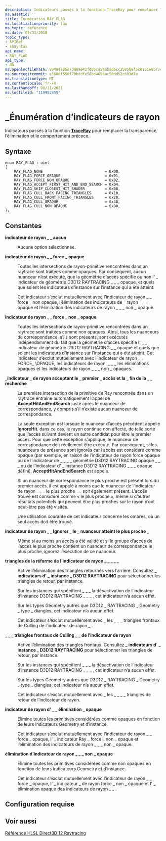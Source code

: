 ```yaml
---
description: Indicateurs passés à la fonction TraceRay pour remplacer la transparence, l’élimination et le comportement précoce.
ms.assetid: ''
title: Énumération RAY_FLAG
ms.localizationpriority: low
ms.topic: reference
ms.date: 05/31/2018
topic_type:
- APIRef
- kbSyntax
api_name:
- RAY_FLAG
api_type:
- NA
ms.openlocfilehash: 894847b5d7dd89e42fd06ca58abad6cc3b85b9f5c6131e8b77ca3837c17d86d4
ms.sourcegitcommit: e6600f550f79bddfe58bd4696ac50dd52cb03d7e
ms.translationtype: MT
ms.contentlocale: fr-FR
ms.lasthandoff: 08/11/2021
ms.locfileid: "119952859"
---
```

# <a name="ray_flag-enumeration"></a>\_Énumération d’indicateurs de rayon

Indicateurs passés à la fonction [**TraceRay**](traceray-function.md) pour remplacer la transparence, l’élimination et le comportement précoce.

## <a name="syntax"></a>Syntaxe


```
enum RAY_FLAG : uint
{
    RAY_FLAG_NONE                            = 0x00,
    RAY_FLAG_FORCE_OPAQUE                    = 0x01,
    RAY_FLAG_FORCE_NON_OPAQUE                = 0x02,
    RAY_FLAG_ACCEPT_FIRST_HIT_AND_END_SEARCH = 0x04,
    RAY_FLAG_SKIP_CLOSEST_HIT_SHADER         = 0x08,
    RAY_FLAG_CULL_BACK_FACING_TRIANGLES      = 0x10,
    RAY_FLAG_CULL_FRONT_FACING_TRIANGLES     = 0x20,
    RAY_FLAG_CULL_OPAQUE                     = 0x40,
    RAY_FLAG_CULL_NON_OPAQUE                 = 0x80,
}; 
```



## <a name="constants"></a>Constantes

<dl> <dt>

<span id="RAY_FLAG_NONE"></span><span id="ray_flag_none"></span>**indicateur de rayon \_ \_ aucun**
</dt> <dd>

Aucune option sélectionnée.

</dd> <dt>

<span id="RAY_FLAG_FORCE_OPAQUE"></span><span id="ray_flag_force_opaque"></span>**indicateur de rayon \_ \_ force \_ opaque**
</dt> <dd>

Toutes les intersections de rayon-primitive rencontrées dans un raytrace sont traitées comme opaques.  Par conséquent, aucun nuanceur n’est exécuté, que la géométrie d’accès spécifie ou non l' \_ indicateur de géométrie D3D12 RAYTRACING \_ \_ \_ opaque, et quels que soient les indicateurs d’instance sur l’instance qui a été atteint.

Cet indicateur s’exclut mutuellement avec l’indicateur de rayon \_ \_ force \_ non opaque, l’élimination des indicateurs de \_ rayon \_ \_ \_ opaque et l’élimination des indicateurs de rayon \_ \_ \_ non \_ opaque.


</dd> <dt>

<span id="RAY_FLAG_FORCE_NON_OPAQUE"></span><span id="ray_flag_force_non_opaque"></span>**indicateur de rayon \_ \_ force \_ non \_ opaque**
</dt> <dd>

Toutes les intersections de rayon-primitive rencontrées dans un raytrace sont traitées comme non opaques.  Ainsi, tous les nuanceurs de correspondance, s’ils sont présents, sont exécutés indépendamment du fait que la géométrie d’accès spécifie l' \_ \_ indicateur de géométrie D3D12 RAYTRACING \_ \_ opaque et quels que soient les indicateurs d’instance sur l’instance qui a été atteint.
Cet indicateur s’exclut mutuellement avec l’indicateur de rayon \_ \_ FORCE_ \OPAQUE, les indicateurs de rayon, \_ \_ \_ les éliminations opaques et les indicateurs de rayon \_ \_ \_ non \_ opaques.


</dd> <dt>

<span id="RAY_FLAG_ACCEPT_FIRST_HIT_AND_END_SEARCH"></span><span id="ray_flag_accept_first_hit_and_end_search"></span>**\_indicateur \_ de rayon acceptant le \_ premier \_ accès et la \_ fin de la \_ \_ recherche**
</dt> <dd>

La première intersection de la primitive de Ray rencontrée dans un raytrace entraîne automatiquement l’appel de **AcceptHitAndEndSearch** juste après le nuanceur de correspondance, y compris s’il n’existe aucun nuanceur de correspondance. 
 
La seule exception est lorsque le nuanceur d’accès précédent appelle **IgnoreHit**. dans ce cas, le rayon continue non affecté, de telle sorte que l’accès suivant devient un autre candidat pour être le premier accès.  Pour que cette exception s’applique, le nuanceur de correspondance doit réellement être exécuté.  Par conséquent, si les nuanceurs de présence sont ignorés car l’accès est considéré comme opaque (par exemple, en raison de l’indicateur de rayon force opaque ou de l’indicateur de \_ \_ \_ \_ géométrie D3D12 RAYTRACING opaque \_ \_ \_ ou de l’indicateur d' \_ instance D3D12 RAYTRACING \_ \_ \_ opaque défini), **AcceptHitAndEndSearch** est appelé.

Si un nuanceur de correspondance le plus proche est présent lors du premier accès, il est appelé à moins que le nuanceur de l’indicateur de rayon \_ \_ \_ le plus proche \_ \_ soit également présent.  L’accès trouvé est considéré comme « le plus proche », même si d’autres résultats potentiels qui peuvent être plus proches sur le rayon n’ont peut-être pas été visités.

Une utilisation courante de cet indicateur concerne les ombres, où un seul accès doit être trouvé.


</dd> <dt>

<span id="RAY_FLAG_SKIP_CLOSEST_HIT_SHADER"></span><span id="ray_flag_skip_closest_hit_shader"></span>**indicateur de rayon \_ \_ Ignorer \_ le \_ nuanceur atteint le plus proche \_**
</dt> <dd>

Même si au moins un accès a été validé et si le groupe d’accès de l’accès le plus proche contient un nuanceur de correspondance le plus proche, ignorez l’exécution de ce nuanceur. 

</dd> <dt>

<span id="RAY_FLAG_CULL_BACK_FACING_TRIANGLES"></span><span id="ray_flag_cull_back_facing_triangles"></span>**triangles de la réforme de l’indicateur de rayon \_ \_ \_ \_ \_**
</dt> <dd>

Active l’élimination des triangles retournés vers l’arrière. Consultez **\_ indicateurs d' \_ instance \_ D3D12 RAYTRACING** pour sélectionner les triangles de retour, par instance.

Sur les instances qui spécifient \_ \_ \_ la désactivation de l’indicateur d’instance D3D12 RAYTRACING \_ \_ \_ , cet indicateur n’a aucun effet.

Sur les types Geometry autres que D3D12 \_ RAYTRACING \_ Geometry \_ type \_ diangles, cet indicateur n’a aucun effet.

Cet indicateur s’exclut mutuellement avec \_ les \_ \_ \_ triangles frontaux de Culling de l’indicateur de rayon \_ .


</dd> <dt>

<span id="RAY_FLAG_CULL_FRONT_FACING_TRIANGLES"></span><span id="ray_flag_cull_front_facing_trianglesag_none"></span>**\_ \_ \_ triangles frontaux de Culling \_ \_ de l’indicateur de rayon**
</dt> <dd>

Active l’élimination des triangles frontaux. Consultez **\_ indicateurs d' \_ instance \_ D3D12 RAYTRACING** pour sélectionner les triangles de retour, par instance.

Sur les instances qui spécifient \_ \_ \_ la désactivation de l’indicateur d’instance D3D12 RAYTRACING \_ \_ \_ , cet indicateur n’a aucun effet.

Sur les types Geometry autres que D3D12 \_ RAYTRACING \_ Geometry \_ type \_ diangles, cet indicateur n’a aucun effet.

Cet indicateur s’exclut mutuellement avec \_ les \_ \_ \_ \_ triangles de retour de l’indicateur de rayon.


</dd> <dt>

<span id="RAY_FLAG_CULL_OPAQUE"></span><span id="ray_flag_cull_opaque"></span>**indicateur de rayon d' \_ \_ élimination \_ opaque**
</dt> <dd>

Élimine toutes les primitives considérées comme opaques en fonction de leurs indicateurs Geometry et d’instance.

Cet indicateur s’exclut mutuellement avec l’indicateur de rayon \_ \_ force \_ opaque, l' \_ indicateur Ray \_ force \_ non \_ opaque et l’élimination des indicateurs de rayon \_ \_ \_ non \_ opaque.


</dd> <dt>

<span id="RAY_FLAG_CULL_NON_OPAQUE"></span><span id="ray_flag_cull_non_opaque"></span>**élimination d’indicateur de rayon \_ \_ \_ non \_ opaque**
</dt> <dd>

Élimine toutes les primitives considérées comme non opaques en fonction de leurs indicateurs Geometry et d’instance.

Cet indicateur s’exclut mutuellement avec l’indicateur de rayon \_ \_ force \_ opaque, l' \_ indicateur \_ de rayon force \_ non \_ opaque et l' \_ élimination opaque des indicateurs de rayon \_ \_ .


</dd>

## <a name="requirements"></a>Configuration requise



## <a name="see-also"></a>Voir aussi

<dl> <dt>

[Référence HLSL Direct3D 12 Raytracing](direct3d-12-raytracing-hlsl-reference.md)
</dt> </dl>

 

 




